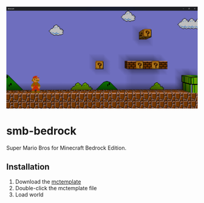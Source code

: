 ![SMB](/smb-bedrock.png)

# smb-bedrock
Super Mario Bros for Minecraft Bedrock Edition.


## Installation
1. Download the [mctemplate](https://github.com/kirbycope/smb-bedrock/raw/main/smb-bedrock.mctemplate)
1. Double-click the mctemplate file
1. Load world
